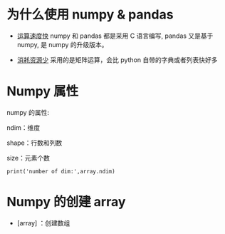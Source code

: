 # 为什么使用 numpy & pandas
* [运算速度快]()
  numpy 和 pandas 都是采用 C 语言编写, pandas 又是基于 numpy, 是 numpy 的升级版本。
  
* [消耗资源少]()
  采用的是矩阵运算，会比 python 自带的字典或者列表快好多
  
# Numpy 属性

numpy 的属性:

ndim：维度

shape：行数和列数

size：元素个数

```
print('number of dim:',array.ndim)
```

# Numpy 的创建 array

- [array] ：创建数组


```


